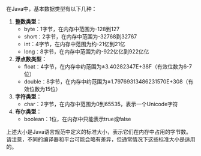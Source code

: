 在Java中，基本数据类型有以下几种：

1. **整数类型：**
    - byte：1字节，在内存中范围为-128到127
    - short：2字节，在内存中范围为-32768到32767
    - int：4字节，在内存中范围为约-21亿到21亿
    - long：8字节，在内存中范围为约-922亿亿到922亿亿
2. **浮点数类型：**
    - float：4字节，在内存中约范围为±3.40282347E+38F（有效位数为6-7位）
    - double：8字节，在内存中约范围为±1.79769313486231570E+308（有效位数为15位）
3. **字符类型：**
    - char：2字节，在内存中范围为0到65535，表示一个Unicode字符
4. **布尔类型：**
    - boolean：1位，在内存中只能表示true或false

上述大小是Java语言规范中定义的标准大小，表示它们在内存中占用的字节数。请注意，不同的编译器和平台可能会略有差异，但通常情况下这些标准大小是适用的。

